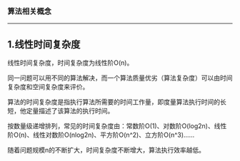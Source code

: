 ### 算法相关概念
---

1.线性时间复杂度
---
线性时间复杂度，时间复杂度为线性阶O(n)。

同一问题可以用不同的算法解决，而一个算法质量优劣（算法复杂度）可以由时间复杂度和空间复杂度来评价。

算法的时间复杂度是指执行算法所需要的时间工作量，即度量算法执行时间的长短，他定量描述了该算法的执行时间。

按数量级递增排列，常见的时间复杂度由：常数阶O(1)、对数阶O(log2n)、线性阶O(n)、线性对数阶O(nlog2n)、平方阶O(n^2)、立方阶O(n^3)……

随着问题规模n的不断扩大，时间复杂度不断增大，算法执行效率越低。
